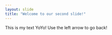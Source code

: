 ```yaml
---
layout: slide
title: "Welcome to our second slide!"
---
```

This is my text YoYo!
Use the left arrow to go back!
